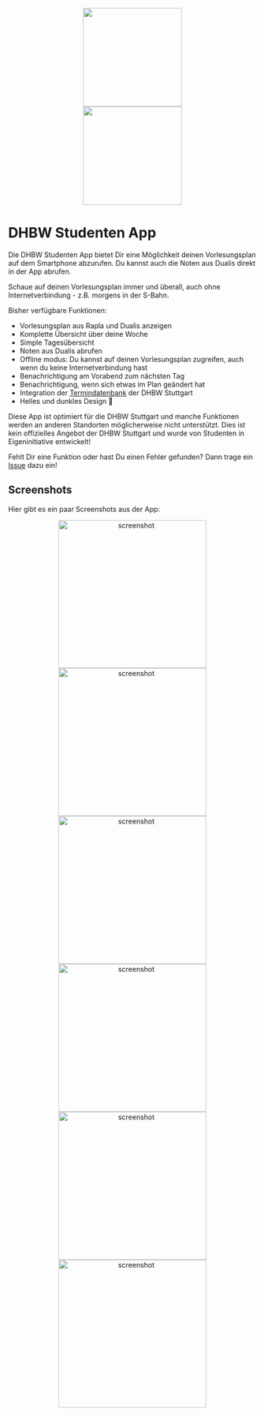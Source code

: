 <p align="center">
<img src="https://raw.githubusercontent.com/Bennik2000/DHBWStudentInformationApp/master/icons/ic_launcher.svg" width="200">
<br />
<a href="https://play.google.com/store/apps/details?id=de.bennik2000.dhbwstudentapp"><img src="https://raw.githubusercontent.com/Bennik2000/DHBWStudentInformationApp/master/icons/play_store_get.svg" width="200"/></a>
</p>


# DHBW Studenten App

Die DHBW Studenten App bietet Dir eine Möglichkeit deinen Vorlesungsplan auf dem Smartphone abzurufen. Du kannst auch die Noten aus Dualis direkt in der App abrufen.

Schaue auf deinen Vorlesungsplan immer und überall, auch ohne Internetverbindung - z.B. morgens in der S-Bahn.

Bisher verfügbare Funktionen:

- Vorlesungsplan aus Rapla und Dualis anzeigen
- Komplette Übersicht über deine Woche
- Simple Tagesübersicht
- Noten aus Dualis abrufen
- Offline modus: Du kannst auf deinen Vorlesungsplan zugreifen, auch wenn du keine Internetverbindung hast
- Benachrichtigung am Vorabend zum nächsten Tag
- Benachrichtigung, wenn sich etwas im Plan geändert hat
- Integration der [Termindatenbank](https://it.dhbw-stuttgart.de/DHermine/) der DHBW Stuttgart
- Helles und dunkles Design 👻



Diese App ist optimiert für die DHBW Stuttgart und manche Funktionen werden  an anderen Standorten möglicherweise nicht unterstützt. Dies ist kein offizielles Angebot der DHBW Stuttgart und wurde von Studenten in Eigeninitiative entwickelt!



Fehlt Dir eine Funktion oder hast Du einen Fehler gefunden? Dann trage ein [Issue](https://github.com/Bennik2000/DHBWStudentInformationApp/issues) dazu ein!



## Screenshots

Hier gibt es ein paar Screenshots aus der App: 

<p align="center">
<img src="https://raw.githubusercontent.com/Bennik2000/DHBWStudentInformationApp/master/screenshots/screenshot_weekly.png" alt="screenshot" width="300" />
<img src="https://raw.githubusercontent.com/Bennik2000/DHBWStudentInformationApp/master/screenshots/screenshot_weekly_dark.png" alt="screenshot" width="300" /> 
<img src="https://raw.githubusercontent.com/Bennik2000/DHBWStudentInformationApp/master/screenshots/screenshot_daily.png" alt="screenshot" width="300" /> 
<img src="https://raw.githubusercontent.com/Bennik2000/DHBWStudentInformationApp/master/screenshots/screenshot_daily_dark.png" alt="screenshot" width="300" /> 
<img src="https://raw.githubusercontent.com/Bennik2000/DHBWStudentInformationApp/master/screenshots/screenshot_dualis_modules.png" alt="screenshot" width="300" /> 
<img src="https://raw.githubusercontent.com/Bennik2000/DHBWStudentInformationApp/master/screenshots/screenshot_dualis_exams.png" alt="screenshot" width="300" /> 
</p>

